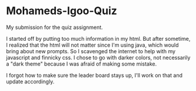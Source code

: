 # Mohameds-Igoo-Quiz
My submission for the quiz assignment.

I started off by putting too much information in my html. But after sometime, I realized that the html will not matter since I'm using java, which would bring about new prompts. So I scavenged the internet to help with my javascript and finnicky css. I chose to go with darker colors, not necessarily a "dark theme" because I was afraid of making some mistake.

I forgot how to make sure the leader board stays up, I'll work on that and update accordingly. 